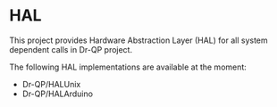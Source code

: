 # HAL

This project provides Hardware Abstraction Layer (HAL) for all system dependent calls in Dr-QP project.

The following HAL implementations are available at the moment:
- Dr-QP/HALUnix 
- Dr-QP/HALArduino

